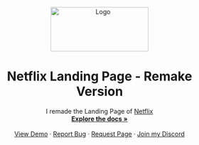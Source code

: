 <br />
<div align="center">
  <a href="https://cesify.xyz/previews/netflix-landingpage/">
    <img src="https://cdn.discordapp.com/attachments/896855590259802163/902181154751397898/logo.png" alt="Logo" width="220" height="100">
  </a>

  # Netflix Landing Page - Remake Version

  <p align="center">
    I remade the Landing Page of <a href="https://netflix.com/">Netflix</a>
    <br />
    <a href="https://github.com/othneildrew/Best-README-Template"><strong>Explore the docs »</strong></a>
    <br />
    <br />
    <a href="https://cesify.xyz/preview/netflox-landingpage">View Demo</a>
    ·
    <a href="https://cesify.xyz/bug-report">Report Bug</a>
    ·
    <a href="https://cesify.xyz/page-request/">Request Page</a>
    ·
    <a href="https://cesify.xyz/discord">Join my Discord</a>
  </p>
</div>
